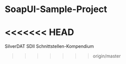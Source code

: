 # SoapUI-Sample-Project
<<<<<<< HEAD
=======
SilverDAT SDII Schnittstellen-Kompendium
>>>>>>> origin/master
